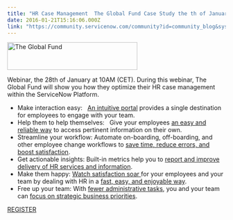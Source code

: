 ```yaml
---
title: "HR Case Management  The Global Fund Case Study the th of January at am"
date: 2016-01-21T15:16:06.000Z
link: "https://community.servicenow.com/community?id=community_blog&sys_id=fd3daae5dbd0dbc01dcaf3231f961977"
---
```

<p><img alt="The Global Fund" class="alignleft jive-image wp-image-6179 size-medium" height="64" src="http://www.imakumo.com/wp-content/uploads/2016/01/The_Global_Fund_to_Fight_AIDS-300x64.jpg" width="300"/></p><p>Webinar, the 28th of January at 10AM (CET). During this webinar, The Global Fund will show you how they optimize their HR case management within the ServiceNow Platform.</p><ul><li>Make interaction easy:   <span style="text-decoration: underline;">An intuitive portal</span> provides a single destination for employees to engage with your team.</li><li>Help them to help themselves:   Give your employees <span style="text-decoration: underline;">an easy and reliable way</span> to access pertinent information on their own.</li><li>Streamline your workflow: Automate on-boarding, off-boarding, and other employee change workflows to <span style="text-decoration: underline;">save time, reduce errors, and boost satisfaction</span>.</li><li>Get actionable insights: Built-in metrics help you to <span style="text-decoration: underline;">report and improve delivery of HR services and information</span>.</li><li>Make them happy: <span style="text-decoration: underline;">Watch satisfaction soar </span>for your employees and your team by dealing with HR in a <span style="text-decoration: underline;">fast, easy, and enjoyable way</span>.</li><li>Free up your team: With <span style="text-decoration: underline;">fewer administrative tasks</span>, you and your team can <span style="text-decoration: underline;">focus on strategic business priorities</span>.</li></ul><p></p><p><a title="ttendee.gotowebinar.com/register/8015159762265841153" href="https://attendee.gotowebinar.com/register/8015159762265841153">REGISTER</a></p>
